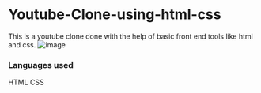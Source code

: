 # Youtube-Clone-using-html-css
This is a youtube clone done with the help of basic front end tools like html and css.
![image](https://github.com/JeremiahRanen7/Youtube-Clone-using-html-css/assets/141173239/fbf1419d-2faa-4814-a641-ceeccd41633a)
### Languages used
HTML
CSS


